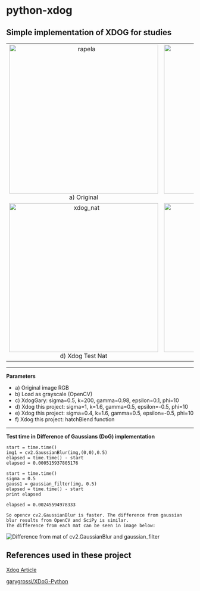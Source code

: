 # python-xdog

## Simple implementation of XDOG for studies 

| | | |
|:-------------------------:|:-------------------------:|:-------------------------:|
<img width="400" alt="rapela" src="https://github.com/heitorrapela/xdog/blob/master/imgs/rapela.jpg"> a) Original | <img width="400" alt="rapela_grayscale" src="https://github.com/heitorrapela/xdog/blob/master/imgs/original_grayscale.jpg"> b) Grayscale | <img width="400" alt="xdog_garygrossi" src="https://github.com/heitorrapela/xdog/blob/master/imgs/xdog_garygrossi.jpg"> c) Xdog GaryGrossi
<img width="400" alt="xdog_nat" src="https://github.com/heitorrapela/xdog/blob/master/imgs/xdog_naturalMedia.jpg"> d) Xdog Test Nat | <img width="400" alt="xdog_project1" src="https://github.com/heitorrapela/xdog/blob/master/imgs/xdog_project1.jpg"> e) Xdog Test | <img width="400" alt="xdog_hatch" src="https://github.com/heitorrapela/xdog/blob/master/imgs/xdog_hatch.jpg"> f) Xdog Hatch


----------


**Parameters**

 - a) Original image RGB 
 - b) Load as grayscale (OpenCV) 
 - c) XdogGary: sigma=0.5, k=200, gamma=0.98, epsilon=0.1, phi=10 
 - d) Xdog this project: sigma=1, k=1.6, gamma=0.5, epsilon=-0.5, phi=10
 - e) Xdog this project: sigma=0.4, k=1.6, gamma=0.5, epsilon=-0.5, phi=10
 - f)  Xdog this project: hatchBlend function

----------


**Test time in Difference of Gaussians (DoG) implementation**

	start = time.time()
	img1 = cv2.GaussianBlur(img,(0,0),0.5)
	elapsed = time.time() - start
	elapsed = 0.000515937805176

	start = time.time()	
	sigma = 0.5
	gauss1 = gaussian_filter(img, 0.5)
	elapsed = time.time() - start
	print elapsed

	elapsed = 0.00245594978333

	So opencv cv2.GaussianBlur is faster. The difference from gaussian blur results from OpenCV and SciPy is similar.
	The difference from each mat can be seen in image below:

![Difference from mat of cv2.GaussianBlur and gaussian_filter](https://github.com/heitorrapela/xdog/blob/master/imgs/gaussian_opencvXscipy.png)


## References used in these project

[Xdog Article](http://www.kyprianidis.com/p/cag2012/winnemoeller-cag2012.pdf)

[garygrossi/XDoG-Python](https://github.com/garygrossi/XDoG-Python)
